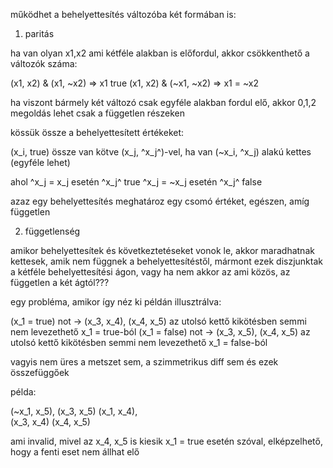 működhet a behelyettesítés változóba két formában is:

1. paritás

ha van olyan x1,x2 ami kétféle alakban is előfordul, akkor csökkenthető a változók száma:

(x1, x2) & (x1, ~x2) => x1 true
(x1, x2) & (~x1, ~x2) => x1 = ~x2

ha viszont bármely két változó csak egyféle alakban fordul elő, akkor 0,1,2 megoldás 
lehet csak a független részeken

kössük össze a behelyettesített értékeket:

(x_i, true) össze van kötve (x_j, ^x_j^)-vel, ha van (~x_i, ^x_j) alakú kettes (egyféle lehet)

ahol 
	^x_j = x_j esetén ^x_j^ true
	^x_j = ~x_j esetén ^x_j^ false
	
azaz egy behelyettesítés meghatároz egy csomó értéket, egészen, amíg független

2. függetlenség

amikor behelyettesítek és következtetéseket vonok le, akkor maradhatnak kettesek, amik nem függnek
a behelyettesítéstől, mármont ezek diszjunktak a kétféle behelyettesítési ágon, vagy ha nem akkor az
ami közös, az független a két ágtól???

egy probléma, amikor így néz ki példán illusztrálva:

(x_1 = true)  not -> (x_3, x_4), (x_4, x_5) az utolsó kettő kikötésben semmi nem levezethető x_1 = true-ból
(x_1 = false) not -> (x_3, x_5), (x_4, x_5) az utolsó kettő kikötésben semmi nem levezethető x_1 = false-ból

vagyis nem üres a metszet sem, a szimmetrikus diff sem és ezek összefüggőek

példa:

(~x_1, x_5), 
	(x_3, x_5)
(x_1, x_4), 	
	(x_3, x_4)
(x_4, x_5)

ami invalid, mivel az x_4, x_5 is kiesik x_1 = true esetén
szóval, elképzelhető, hogy a fenti eset nem állhat elő